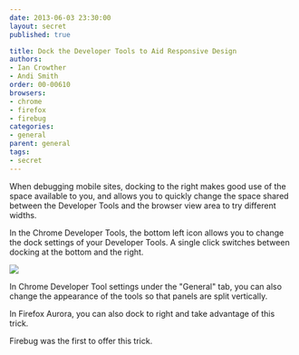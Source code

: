 ```yaml
---
date: 2013-06-03 23:30:00
layout: secret
published: true

title: Dock the Developer Tools to Aid Responsive Design
authors:
- Ian Crowther
- Andi Smith
order: 00-00610
browsers:
- chrome
- firefox
- firebug
categories:
- general
parent: general
tags:
- secret
---
```


<p>When debugging mobile sites, docking to the right makes good use of the space available to you, and allows you to quickly change the space shared between the Developer Tools and the browser view area to try different widths.</p>

<p class="chrome">In the Chrome Developer Tools, the bottom left icon allows you to change the dock settings of your Developer Tools. A single click switches between docking at the bottom and the right.</p>

<div class="chrome image"><img src="/assets/img/placeholder.gif" data-src="/assets/img/secrets/chrome-general-dock-the-developer-tools-to-aid-responsive-design.png" /></div>

<p class="chrome">In Chrome Developer Tool settings under the "General" tab, you can also change the appearance of the tools so that panels are split vertically.</p>

<p class="firefox">In Firefox Aurora, you can also dock to right and take advantage of this trick.</p>

<p class="firebug">Firebug was the first to offer this trick.</p>
